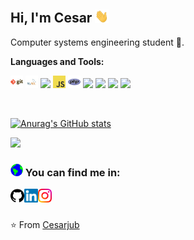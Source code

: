 ## Hi, I'm Cesar <img src = "https://github.com/SatYu26/SatYu26/blob/master/Assets/Hi.gif" width="22px">

Computer systems engineering student 🚀.

**Languages and Tools:**  

<code><img height = "20" src = "https://raw.githubusercontent.com/github/explore/80688e429a7d4ef2fca1e82350fe8e3517d3494d/topics/git/git.png"></code>
<code><img height = "20" src = "https://raw.githubusercontent.com/github/explore/80688e429a7d4ef2fca1e82350fe8e3517d3494d/topics/mysql/mysql.png"></code>
<code><img height = "20" src = "https://upload.wikimedia.org/wikipedia/commons/thumb/6/61/HTML5_logo_and_wordmark.svg/1024px-HTML5_logo_and_wordmark.svg.png"></code>
<code><img height = "20" src = "https://raw.githubusercontent.com/github/explore/80688e429a7d4ef2fca1e82350fe8e3517d3494d/topics/javascript/javascript.png"></code>
<code><img height = "20" src = "https://raw.githubusercontent.com/github/explore/80688e429a7d4ef2fca1e82350fe8e3517d3494d/topics/php/php.png"></code>
<code><img height = "20" src = "https://upload.wikimedia.org/wikipedia/commons/thumb/6/62/Ruby_On_Rails_Logo.svg/1200px-Ruby_On_Rails_Logo.svg.png"></code>
<code><img height = "20" src = "https://upload.wikimedia.org/wikipedia/commons/thumb/b/b2/Bootstrap_logo.svg/1280px-Bootstrap_logo.svg.png"></code>
<code><img height = "20" src = "https://classes.engineering.wustl.edu/cse231/core/images/2/26/Java.png"></code>
<code><img height = "20" src = "https://upload.wikimedia.org/wikipedia/commons/thumb/4/40/VB.NET_Logo.svg/245px-VB.NET_Logo.svg.png"></code>
<!--<code><img height = "20" src = "https://upload.wikimedia.org/wikipedia/commons/thumb/7/73/Ruby_logo.svg/1024px-Ruby_logo.svg.png"></code>-->

<br/>

[![Anurag's GitHub stats](https://github-readme-stats.vercel.app/api?username=cesarjub)](https://github.com/anuraghazra/github-readme-stats)

<!--- ![visitors](https://visitor-badge.laobi.icu/badge?page_id=cesarjub) --->
<img src="https://komarev.com/ghpvc/?username=Cesarjub">

### <img src = "https://github.com/SatYu26/SatYu26/blob/master/Assets/Earth.gif" width = "20px"> You can find me in:

[<img align = "left" alt = "Cesarjub | Github" width = "22px" src = "https://github.com/deut-erium/deut-erium/blob/master/assets/github.svg" />][github]
[<img align = "left" alt = "Cesarjub | LinkedIn" width = "22px" src = "https://github.com/SatYu26/SatYu26/blob/master/Assets/Linkedin.svg" />][linkedin]
[<img align = "left" alt = "Cesarjub | Instagram" width = "22px" src = "https://github.com/SatYu26/SatYu26/blob/master/Assets/Instagram.svg" />][instagram]

<br/>
<br/>

:star: From [Cesarjub](https://github.com/Cesarjub)

[github]: https://github.com/Cesarjub
[instagram]: https://www.instagram.com/cesarjub/
[linkedin]: https://www.linkedin.com/in/cesar-julio-28964912a/
